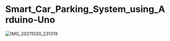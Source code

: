 # Smart_Car_Parking_System_using_Arduino-Uno

![IMG_20211030_231319](https://user-images.githubusercontent.com/67807475/139852710-5440efa0-cf79-40c4-90c9-b2f8ffc62977.jpg)

